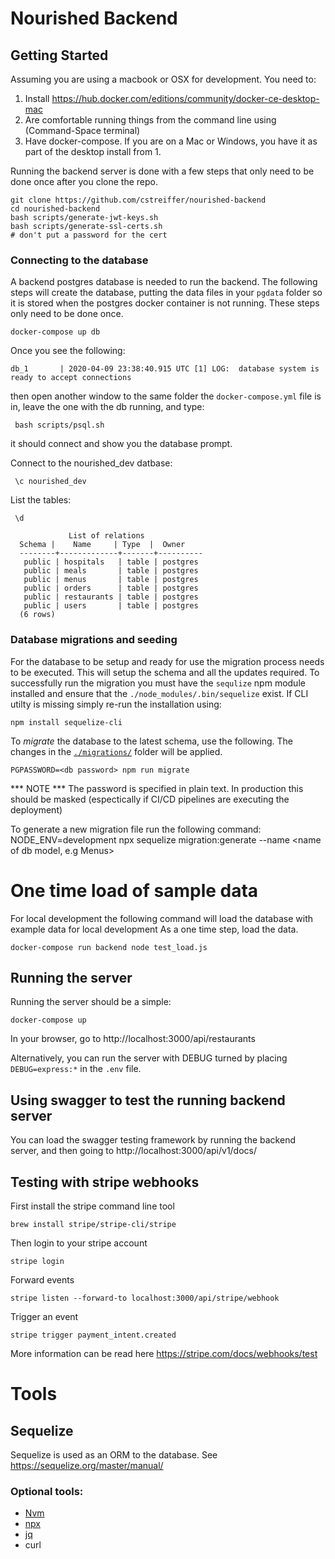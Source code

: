 # Nourished Backend

## Getting Started

Assuming you are using a macbook or OSX for development.  You need to:

1. Install https://hub.docker.com/editions/community/docker-ce-desktop-mac
2. Are comfortable running things from the command line using (Command-Space terminal)
3. Have docker-compose.  If you are on a Mac or Windows, you have it as part of the desktop install from 1.

Running the backend server is done with a few steps that only need to be done once after you clone the repo.

    git clone https://github.com/cstreiffer/nourished-backend
    cd nourished-backend
    bash scripts/generate-jwt-keys.sh
    bash scripts/generate-ssl-certs.sh
    # don't put a password for the cert

### Connecting to the database

A backend postgres database is needed to run the backend.  The following steps will create the database, putting the data files in your `pgdata` folder so it is stored when the postgres docker container is not running.  These steps only need to be done once.

    docker-compose up db

Once you see the following:

    db_1       | 2020-04-09 23:38:40.915 UTC [1] LOG:  database system is ready to accept connections

then open another window to the same folder the `docker-compose.yml` file is in, leave the one with the db running, and type:

     bash scripts/psql.sh

it should connect and show you the database prompt.


Connect to the nourished_dev datbase:

     \c nourished_dev

List the tables:

     \d

                 List of relations
      Schema |    Name     | Type  |  Owner
      --------+-------------+-------+----------
       public | hospitals   | table | postgres
       public | meals       | table | postgres
       public | menus       | table | postgres
       public | orders      | table | postgres
       public | restaurants | table | postgres
       public | users       | table | postgres
      (6 rows)

### Database migrations and seeding 
For the database to be setup and ready for use the migration process needs to be executed. This will setup the schema and all the updates required.
To successfully run the migration you must have the `sequlize` npm module installed and ensure that the `./node_modules/.bin/sequelize` exist.
If CLI utilty is missing simply re-run the installation using: 

    npm install sequelize-cli

To *migrate* the database to the latest schema, use the following. The changes in the [`./migrations/`](./migrations) folder will be applied.

    PGPASSWORD=<db password> npm run migrate

*** NOTE *** The password is specified in plain text. In production this should be masked (espectically if CI/CD pipelines are executing the deployment)

To generate a new migration file run the following command:
    NODE_ENV=development npx sequelize migration:generate --name <name of db model, e.g Menus>


# One time load of sample data
For local development the following command will load the database with example data for local development
As a one time step, load the data.

    docker-compose run backend node test_load.js



## Running the server

Running the server should be a simple:

    docker-compose up

In your browser, go to http://localhost:3000/api/restaurants

Alternatively, you can run the server with DEBUG turned by placing `DEBUG=express:*` in the `.env` file.


## Using swagger to test the running backend server

You can load the swagger testing framework by running the backend server, and then going to http://localhost:3000/api/v1/docs/

## Testing with stripe webhooks

First install the stripe command line tool

    brew install stripe/stripe-cli/stripe

Then login to your stripe account

    stripe login

Forward events

    stripe listen --forward-to localhost:3000/api/stripe/webhook

Trigger an event

    stripe trigger payment_intent.created


More information can be read here https://stripe.com/docs/webhooks/test



# Tools

## Sequelize

Sequelize is used as an ORM to the database.  See https://sequelize.org/master/manual/

### Optional tools: 
 - [Nvm](https://github.com/creationix/nvm)
 - [npx](https://github.com/npm/npx)
 - [jq](https://stedolan.github.io/jq/)
 - curl